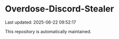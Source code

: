 # Overdose-Discord-Stealer

Last updated: 2025-06-22 09:52:17

This repository is automatically maintained.
